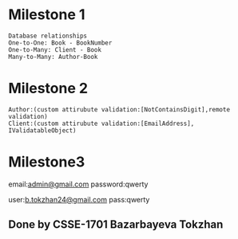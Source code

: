 # Milestone 1
	Database relationships
	One-to-One: Book - BookNumber
	One-to-Many: Client - Book
	Many-to-Many: Author-Book

# Milestone 2
	Author:(custom attirubute validation:[NotContainsDigit],remote validation)
	Client:(custom attirubute validation:[EmailAddress], IValidatableObject)
	
# Milestone3

email:admin@gmail.com
password:qwerty

user:b.tokzhan24@gmail.com
pass:qwerty

## Done by CSSE-1701 Bazarbayeva Tokzhan
